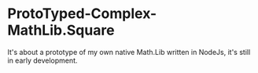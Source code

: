# ProtoTyped-Complex-MathLib.Square
It's about a prototype of my own native Math.Lib written in NodeJs, it's still in early development.
